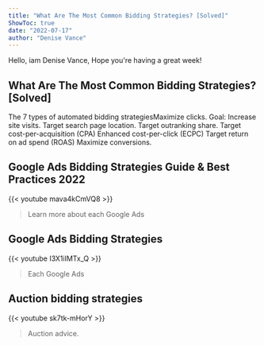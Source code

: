 ```yaml
---
title: "What Are The Most Common Bidding Strategies? [Solved]"
ShowToc: true 
date: "2022-07-17"
author: "Denise Vance" 
---
```


Hello, iam Denise Vance, Hope you're having a great week!
## What Are The Most Common Bidding Strategies? [Solved]
 The 7 types of automated bidding strategiesMaximize clicks. Goal: Increase site visits. 
 Target search page location. 
 Target outranking share. 
 Target cost-per-acquisition (CPA) 
 Enhanced cost-per-click (ECPC) 
 Target return on ad spend (ROAS) 
 Maximize conversions.

## Google Ads Bidding Strategies Guide & Best Practices 2022
{{< youtube mava4kCmVQ8 >}}
>Learn more about each Google Ads 

## Google Ads Bidding Strategies
{{< youtube I3X1iIMTx_Q >}}
>Each Google Ads 

## Auction bidding strategies
{{< youtube sk7tk-mHorY >}}
>Auction advice.


